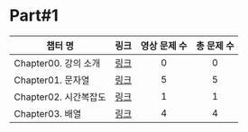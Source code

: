 # Part#1


|챕터 명|링크|영상 문제 수|총 문제 수|
|---|:---:|:---:|:---:|
|Chapter00. 강의 소개 | [링크](https://github.com/Acka1357/codingtest-java-20/tree/main/Part1_%EA%B0%95%EC%9D%98%EC%9E%90%EB%A3%8C/Ch00_%EA%B0%95%EC%9D%98%EC%86%8C%EA%B0%9C) | 0 | 0 |
|Chapter01. 문자열| [링크](https://github.com/Acka1357/codingtest-java-20/tree/main/Part1_%EA%B0%95%EC%9D%98%EC%9E%90%EB%A3%8C/Ch01_%EB%AC%B8%EC%9E%90%EC%97%B4) | 5 | 5 |
|Chapter02. 시간복잡도| [링크](https://github.com/Acka1357/codingtest-java-20/tree/main/Part1_%EA%B0%95%EC%9D%98%EC%9E%90%EB%A3%8C/Ch02_%EC%8B%9C%EA%B0%84%EB%B3%B5%EC%9E%A1%EB%8F%84) | 1 | 1 |
|Chapter03. 배열 | [링크](https://github.com/Acka1357/codingtest-java-20/tree/main/Part1_%EA%B0%95%EC%9D%98%EC%9E%90%EB%A3%8C/Ch03_%EB%B0%B0%EC%97%B4) | 4 | 4 |

